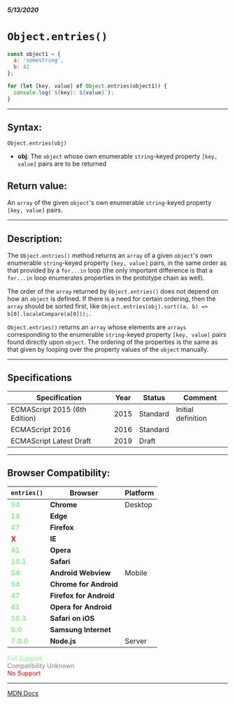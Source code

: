 ##### 5/13/2020
# `Object.entries()`

```js
const object1 = {
  a: 'somestring',
  b: 42
};

for (let [key, value] of Object.entries(object1)) {
  console.log(`${key}: ${value}`);
}
```

---

## Syntax:
`Object.entries(obj)`

* **obj**: The `object` whose own enumerable `string`-keyed property `[key, value]` pairs are to be returned

## Return value:
An `array` of the given `object`'s own enumerable `string`-keyed property `[key, value]` pairs.

---

## Description:
The `Object.entries()` method returns an `array` of a given `object`'s own enumerable `string`-keyed property `[key, value]` pairs, in the same order as that provided by a `for...in` loop (the only important difference is that a `for...in` loop enumerates properties in the prototype chain as well).

The order of the `array` returned by `Object.entries()` does not depend on how an `object` is defined.  If there is a need for certain ordering, then the `array` should be sorted first, like `Object.entries(obj).sort((a, b) => b[0].localeCompare(a[0]));`.

`Object.entries()` returns an `array` whose elements are `arrays` corresponding to the enumerable `string`-keyed property `[key, value]` pairs found directly upon `object`. The ordering of the properties is the same as that given by looping over the property values of the `object` manually.

---

## Specifications
| Specification | Year | Status | Comment |
|---|---|---|---|
| ECMAScript 2015 (6th Edition) | 2015 | Standard | Initial definition |
| ECMAScript 2016 | 2016 | Standard |  |
| ECMAScript Latest Draft | 2019 | Draft |  |

---

## Browser Compatibility:
| `entries()` | Browser | Platform |
|---|---|---|
| <span style="color: lightgreen">**54**</span> | **Chrome** | Desktop | 
| <span style="color: lightgreen">**14**</span> | **Edge** || 
| <span style="color: lightgreen">**47**</span> | **Firefox** || 
| <span style="color: red">**X**</span> | **IE** || 
| <span style="color: lightgreen">**41**</span> | **Opera** || 
| <span style="color: lightgreen">**10.1**</span> | **Safari** || 
| <span style="color: lightgreen">**54**</span> | **Android Webview** | Mobile | 
| <span style="color: lightgreen">**54**</span> | **Chrome for Android** || 
| <span style="color: lightgreen">**47**</span> | **Firefox for Android** || 
| <span style="color: lightgreen">**41**</span> | **Opera for Android** || 
| <span style="color: lightgreen">**10.3**</span> | **Safari on iOS** || 
| <span style="color: lightgreen">**6.0**</span> | **Samsung Internet** || 
| <span style="color: lightgreen">**7.0.0**</span> | **Node.js** | Server | 

<span style="color: lightgreen">Full Support</span>  
<span style="color: grey">Compatibility Unknown</span>  
<span style="color: red">No Support</span>

---

[MDN Docs](https://developer.mozilla.org/en-US/docs/Web/JavaScript/Reference/Global_Objects/Object/entries)